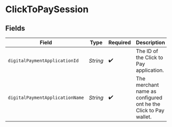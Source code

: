 # ClickToPaySession


## Fields

| Field                                                           | Type                                                            | Required                                                        | Description                                                     | Example                                                         |
| --------------------------------------------------------------- | --------------------------------------------------------------- | --------------------------------------------------------------- | --------------------------------------------------------------- | --------------------------------------------------------------- |
| `digitalPaymentApplicationId`                                   | *String*                                                        | :heavy_check_mark:                                              | The ID of the Click to Pay application.                         | a0c3ef2e-9cdb-4cbf-aaff-5baac2928e1b                            |
| `digitalPaymentApplicationName`                                 | *String*                                                        | :heavy_check_mark:                                              | The merchant name as configured ont he the Click to Pay wallet. | ACME                                                            |